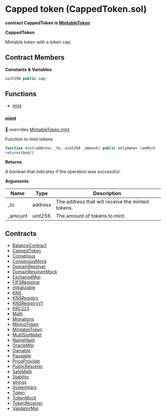 ﻿# Capped token (CappedToken.sol)

**contract CappedToken is [MintableToken](MintableToken.md)**

**CappedToken**

Mintable token with a token cap.

## Contract Members
**Constants & Variables**

```js
uint256 public cap;
```

## Functions

- [mint](#mint)

### mint

:small_red_triangle: overrides [MintableToken.mint](MintableToken.md#mint)

Function to mint tokens

```js
function mint(address _to, uint256 _amount) public onlyOwner canMint
returns(bool)
```

**Returns**

A boolean that indicates if the operation was successful.

**Arguments**

| Name        | Type           | Description  |
| ------------- |------------- | -----|
| _to | address | The address that will receive the minted tokens. | 
| _amount | uint256 | The amount of tokens to mint. | 

## Contracts

- [BalanceContract](BalanceContract.md)
- [CappedToken](CappedToken.md)
- [Consensus](Consensus.md)
- [ConsensusMock](ConsensusMock.md)
- [DomainResolver](DomainResolver.md)
- [DomainResolverMock](DomainResolverMock.md)
- [ExchangeMgr](ExchangeMgr.md)
- [FIFSRegistrar](FIFSRegistrar.md)
- [Initializable](Initializable.md)
- [KNS](KNS.md)
- [KNSRegistry](KNSRegistry.md)
- [KNSRegistryV1](KNSRegistryV1.md)
- [KRC223](KRC223.md)
- [Math](Math.md)
- [Migrations](Migrations.md)
- [MiningToken](MiningToken.md)
- [MintableToken](MintableToken.md)
- [MultiSigWallet](MultiSigWallet.md)
- [NameHash](NameHash.md)
- [OracleMgr](OracleMgr.md)
- [Ownable](Ownable.md)
- [Pausable](Pausable.md)
- [PriceProvider](PriceProvider.md)
- [PublicResolver](PublicResolver.md)
- [SafeMath](SafeMath.md)
- [Stability](Stability.md)
- [strings](strings.md)
- [SystemVars](SystemVars.md)
- [Token](Token.md)
- [TokenMock](TokenMock.md)
- [TokenReceiver](TokenReceiver.md)
- [ValidatorMgr](ValidatorMgr.md)
